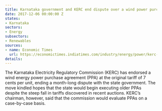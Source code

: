 ```yaml
---
title: Karnataka government and KERC end dispute over a wind power purchase agreement
date: 2017-12-06 00:00:00 Z
states:
- Karnataka
sectors:
- Energy
subsectors:
- Renewables
sources:
- name: Economic Times
  url: https://economictimes.indiatimes.com/industry/energy/power/kerc-okays-wind-ppa-at-old-tariff-to-assess-other-projects/articleshow/61826953.cms
details: 
---
```


The Karnataka Electricity Regulatory Commission (KERC) has endorsed a wind energy power purchase agreement (PPA) at the original tariff of 7 cents per unit, ending a month-long dispute with the state government. The move kindled hopes that the state would begin executing older PPAs despite the steep fall in tariffs discovered in recent auctions. KERC’s chairman, however, said that the commission would evaluate PPAs on a case-by-case basis.
